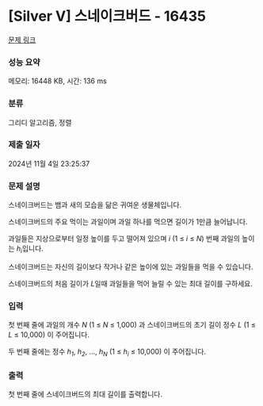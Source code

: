 # [Silver V] 스네이크버드 - 16435 

[문제 링크](https://www.acmicpc.net/problem/16435) 

### 성능 요약

메모리: 16448 KB, 시간: 136 ms

### 분류

그리디 알고리즘, 정렬

### 제출 일자

2024년 11월 4일 23:25:37

### 문제 설명

<p>스네이크버드는 뱀과 새의 모습을 닮은 귀여운 생물체입니다. </p>

<p>스네이크버드의 주요 먹이는 과일이며 과일 하나를 먹으면 길이가 1만큼 늘어납니다.</p>

<p>과일들은 지상으로부터 일정 높이를 두고 떨어져 있으며 <em>i</em> (1 ≤ <em>i</em> ≤ <em>N</em>) 번째 과일의 높이는 <em>h<sub>i</sub></em>입니다. </p>

<p>스네이크버드는 자신의 길이보다 작거나 같은 높이에 있는 과일들을 먹을 수 있습니다.</p>

<p>스네이크버드의 처음 길이가 <em>L</em>일때 과일들을 먹어 늘릴 수 있는 최대 길이를 구하세요.</p>

### 입력 

 <p>첫 번째 줄에 과일의 개수 <em>N</em> (1 ≤ <em>N</em> ≤ 1,000) 과 스네이크버드의 초기 길이 정수 <em>L</em> (1 ≤ <em>L</em> ≤ 10,000) 이 주어집니다.</p>

<p>두 번째 줄에는 정수 <em>h<sub>1</sub></em>, <em>h<sub>2</sub></em>, ..., <em>h<sub>N</sub></em> (1 ≤ <em>h<sub>i</sub></em> ≤ 10,000) 이 주어집니다.</p>

### 출력 

 <p>첫 번째 줄에 스네이크버드의 최대 길이를 출력합니다.</p>

